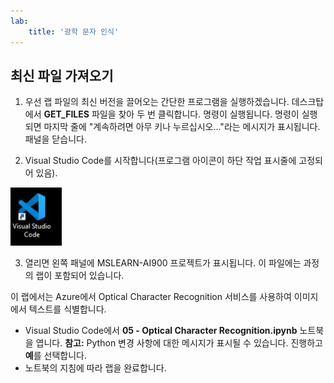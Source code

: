 ```yaml
---
lab:
    title: '광학 문자 인식'
---
```


## 최신 파일 가져오기 

1. 우선 랩 파일의 최신 버전을 끌어오는 간단한 프로그램을 실행하겠습니다. 데스크탑에서 **GET_FILES** 파일을 찾아 두 번 클릭합니다. 명령이 실행됩니다. 명령이 실행되면 마지막 줄에 "계속하려면 아무 키나 누르십시오..."라는 메시지가 표시됩니다. 패널을 닫습니다.

2.  Visual Studio Code를 시작합니다(프로그램 아이콘이 하단 작업 표시줄에 고정되어 있음). 

![Visual Studio Code 아이콘](./images/vscode.jpg)

3. 열리면 왼쪽 패널에 MSLEARN-AI900 프로젝트가 표시됩니다. 이 파일에는 과정의 랩이 포함되어 있습니다. 

이 랩에서는 Azure에서 Optical Character Recognition 서비스를 사용하여 이미지에서 텍스트를 식별합니다.

-  Visual Studio Code에서 **05 - Optical Character Recognition.ipynb** 노트북을 엽니다.
    **참고:** Python 변경 사항에 대한 메시지가 표시될 수 있습니다. 진행하고 **예**를 선택합니다.
-  노트북의 지침에 따라 랩을 완료합니다.
